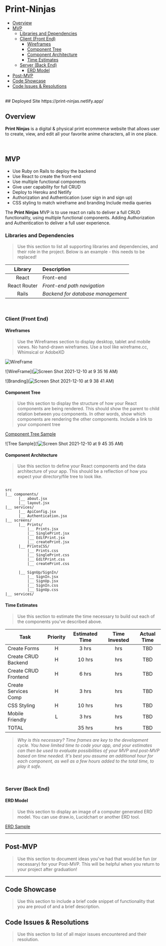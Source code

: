# Print-Ninjas

- [Overview](#overview)
- [MVP](#mvp)
  - [Libraries and Dependencies](#libraries-and-dependencies)
  - [Client (Front End)](#client-front-end)
    - [Wireframes](#wireframes)
    - [Component Tree](#component-tree)
    - [Component Architecture](#component-architecture)
    - [Time Estimates](#time-estimates)
  - [Server (Back End)](#server-back-end)
    - [ERD Model](#erd-model)
- [Post-MVP](#post-mvp)
- [Code Showcase](#code-showcase)
- [Code Issues & Resolutions](#code-issues--resolutions)

<br>
## Deployed Site
https://print-ninjas.netlify.app/

## Overview

**Print Ninjas** is a digital & physical print ecommerce website that allows user to create, view, and edit all your favorite anime characters, all in one place. 


<br>

## MVP
- Use Ruby on Rails to deploy the backend
- Use React to create the front-end
- Use multiple functional components
- Give user capability for full CRUD 
- Deploy to Heroku and Netlify
- Authorization and Authentication (user sign in and sign up)
- CSS styling to match wireframe and branding
  Include media queries

The **Print Ninjas** MVP is to use react on rails to deliver a full CRUD functionality, using multiple functional components. Adding Authorization and Authentication to deliver a full user experience.
<br>

### Libraries and Dependencies

> Use this section to list all supporting libraries and dependencies, and their role in the project. Below is an example - this needs to be replaced!

|     Library      | Description                                |
| :--------------: | :----------------------------------------- |
|      React       |  Front-end                                 |
|   React Router   | _Front-end path navigation_                |
|     Rails        | _Backend for database management_          |


<br>

### Client (Front End)

#### Wireframes

> Use the Wireframes section to display desktop, tablet and mobile views. No hand-drawn wireframes. Use a tool like wireframe.cc, Whimsical or AdobeXD

![WireFrame](https://www.figma.com/file/rmfJyU0PWRT7GoOVZ7QSEY/Print-Ninjas?node-id=0%3A1)

![WireFrame](![Screen Shot 2021-12-10 at 9 35 16 AM](https://user-images.githubusercontent.com/90592683/145590849-24ed9876-11c5-46bc-8083-fd79eee0def8.png))

![Branding](![Screen Shot 2021-12-10 at 9 38 41 AM](https://user-images.githubusercontent.com/90592683/145591356-6cffc9dd-4773-491f-a7d2-9a9bdb1098a2.png))


#### Component Tree

> Use this section to display the structure of how your React components are being rendered. This should show the parent to child relation between you components. In other words, show which components are rendering the other components. Include a link to your component tree

[Component Tree Sample](https://www.figma.com/file/qFqGM14to69allQJT7NLCv/Untitled?node-id=6%3A29)

![Tree Sample](!![Screen Shot 2021-12-10 at 9 45 35 AM](https://user-images.githubusercontent.com/90592683/145592411-299cdf04-8fcf-4338-ad5a-c29cd6501a97.png))


#### Component Architecture

> Use this section to define your React components and the data architecture of your app. This should be a reflection of how you expect your directory/file tree to look like. 

``` structure

src
|__ components/
      |__ about.jsx
      |__ layout.jsx
|__ services/
      |__ ApiConfig.jsx
      |__ Authentication.jsx
|__ screens/
      |__ Prints/
          |__ Prints.jsx
          |__ SinglePrint.jsx
          |__ EditPrint.jsx
          |__ createPrint.jsx
      |__ PrintsCSS/
          |__ Prints.css
          |__ SinglePrint.css
          |__ EditPrint.css
          |__ createPrint.css
            
      |__ SignUp/SignIn/    
          |__ SignIn.jsx
          |__ SignUp.jsx
          |__ SignIn.css
          |__ SignUp.css
|__ services/
```

#### Time Estimates

> Use this section to estimate the time necessary to build out each of the components you've described above.

| Task                | Priority | Estimated Time | Time Invested | Actual Time |
| ------------------- | :------: | :------------: | :-----------: | :---------: |
| Create Forms        |    H     |     3 hrs      |       hrs     |     TBD     |
| Create CRUD Backend |    H     |     10 hrs     |       hrs     |     TBD     |
| Create CRUD Frontend|    H     |     6 hrs      |       hrs     |     TBD     |
| Create Services Comp|    H     |     3 hrs      |       hrs     |     TBD     |
| CSS Styling         |    H     |     10 hrs     |       hrs     |     TBD     |
| Mobile Friendly     |    L     |     3 hrs      |       hrs     |     TBD     |
| TOTAL               |          |     35 hrs     |       hrs     |     TBD     |

> _Why is this necessary? Time frames are key to the development cycle. You have limited time to code your app, and your estimates can then be used to evaluate possibilities of your MVP and post-MVP based on time needed. It's best you assume an additional hour for each component, as well as a few hours added to the total time, to play it safe._

<br>

### Server (Back End)

#### ERD Model

> Use this section to display an image of a computer generated ERD model. You can use draw.io, Lucidchart or another ERD tool.

[ERD Sample](https://drive.google.com/file/d/1D0V15y37HwTZBPGsMSgNJAt9AYGWsMzc/view)
<br>

***

## Post-MVP

> Use this section to document ideas you've had that would be fun (or necessary) for your Post-MVP. This will be helpful when you return to your project after graduation!

***

## Code Showcase

> Use this section to include a brief code snippet of functionality that you are proud of and a brief description.

## Code Issues & Resolutions

> Use this section to list of all major issues encountered and their resolution.
